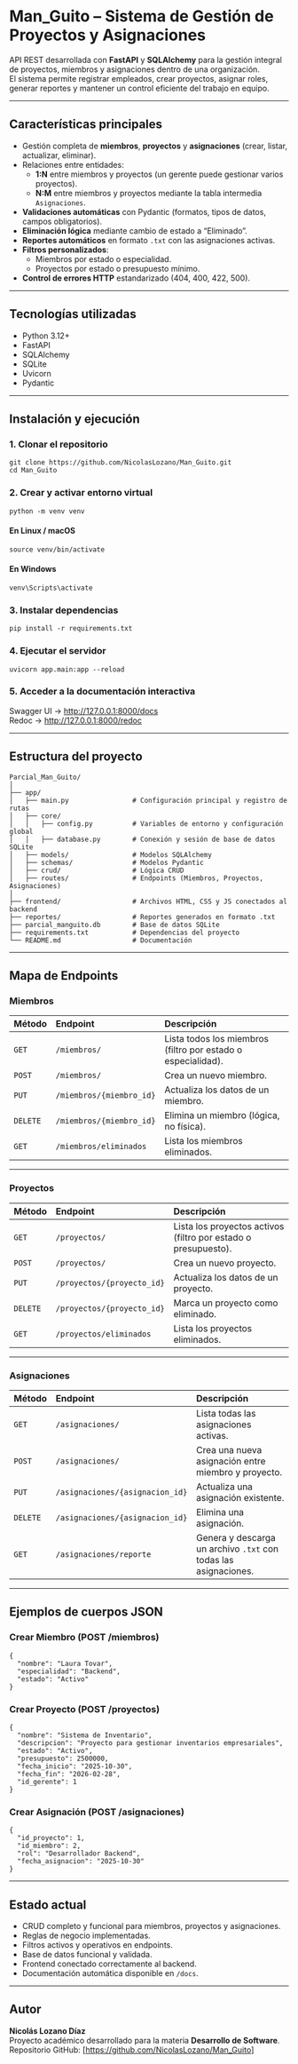  # Man_Guito – Sistema de Gestión de Proyectos y Asignaciones

API REST desarrollada con **FastAPI** y **SQLAlchemy** para la gestión integral de proyectos, miembros y asignaciones dentro de una organización.  
El sistema permite registrar empleados, crear proyectos, asignar roles, generar reportes y mantener un control eficiente del trabajo en equipo.

---

## Características principales

- Gestión completa de **miembros**, **proyectos** y **asignaciones** (crear, listar, actualizar, eliminar).  
- Relaciones entre entidades:
  - **1:N** entre miembros y proyectos (un gerente puede gestionar varios proyectos).
  - **N:M** entre miembros y proyectos mediante la tabla intermedia `Asignaciones`.
- **Validaciones automáticas** con Pydantic (formatos, tipos de datos, campos obligatorios).  
- **Eliminación lógica** mediante cambio de estado a “Eliminado”.  
- **Reportes automáticos** en formato `.txt` con las asignaciones activas.  
- **Filtros personalizados**:
  - Miembros por estado o especialidad.
  - Proyectos por estado o presupuesto mínimo.  
- **Control de errores HTTP** estandarizado (404, 400, 422, 500).  

---

## Tecnologías utilizadas

- Python 3.12+
- FastAPI
- SQLAlchemy
- SQLite
- Uvicorn
- Pydantic

---

## Instalación y ejecución

### 1. Clonar el repositorio
```
git clone https://github.com/NicolasLozano/Man_Guito.git
cd Man_Guito
```

### 2. Crear y activar entorno virtual
```
python -m venv venv
```

#### En Linux / macOS
```
source venv/bin/activate
```

#### En Windows
```
venv\Scripts\activate
```

### 3. Instalar dependencias
```
pip install -r requirements.txt
```

### 4. Ejecutar el servidor
```
uvicorn app.main:app --reload
```

### 5. Acceder a la documentación interactiva

Swagger UI → http://127.0.0.1:8000/docs  
Redoc → http://127.0.0.1:8000/redoc  

---

## Estructura del proyecto
```
Parcial_Man_Guito/
│
├── app/
│   ├── main.py                # Configuración principal y registro de rutas
│   ├── core/
│   │   ├── config.py          # Variables de entorno y configuración global
│   │   ├── database.py        # Conexión y sesión de base de datos SQLite
│   ├── models/                # Modelos SQLAlchemy
│   ├── schemas/               # Modelos Pydantic
│   ├── crud/                  # Lógica CRUD
│   ├── routes/                # Endpoints (Miembros, Proyectos, Asignaciones)
│
├── frontend/                  # Archivos HTML, CSS y JS conectados al backend
├── reportes/                  # Reportes generados en formato .txt
├── parcial_manguito.db        # Base de datos SQLite
├── requirements.txt           # Dependencias del proyecto
└── README.md                  # Documentación
```

---

## Mapa de Endpoints

### Miembros
| Método | Endpoint | Descripción |
| :------ | :-------- | :------------ |
| `GET` | `/miembros/` | Lista todos los miembros (filtro por estado o especialidad). |
| `POST` | `/miembros/` | Crea un nuevo miembro. |
| `PUT` | `/miembros/{miembro_id}` | Actualiza los datos de un miembro. |
| `DELETE` | `/miembros/{miembro_id}` | Elimina un miembro (lógica, no física). |
| `GET` | `/miembros/eliminados` | Lista los miembros eliminados. |

---

### Proyectos
| Método | Endpoint | Descripción |
| :------ | :-------- | :------------ |
| `GET` | `/proyectos/` | Lista los proyectos activos (filtro por estado o presupuesto). |
| `POST` | `/proyectos/` | Crea un nuevo proyecto. |
| `PUT` | `/proyectos/{proyecto_id}` | Actualiza los datos de un proyecto. |
| `DELETE` | `/proyectos/{proyecto_id}` | Marca un proyecto como eliminado. |
| `GET` | `/proyectos/eliminados` | Lista los proyectos eliminados. |

---

### Asignaciones
| Método | Endpoint | Descripción |
| :------ | :-------- | :------------ |
| `GET` | `/asignaciones/` | Lista todas las asignaciones activas. |
| `POST` | `/asignaciones/` | Crea una nueva asignación entre miembro y proyecto. |
| `PUT` | `/asignaciones/{asignacion_id}` | Actualiza una asignación existente. |
| `DELETE` | `/asignaciones/{asignacion_id}` | Elimina una asignación. |
| `GET` | `/asignaciones/reporte` | Genera y descarga un archivo `.txt` con todas las asignaciones. |

---

## Ejemplos de cuerpos JSON

### Crear Miembro (POST /miembros)
```
{
  "nombre": "Laura Tovar",
  "especialidad": "Backend",
  "estado": "Activo"
}
```

### Crear Proyecto (POST /proyectos)
```
{
  "nombre": "Sistema de Inventario",
  "descripcion": "Proyecto para gestionar inventarios empresariales",
  "estado": "Activo",
  "presupuesto": 2500000,
  "fecha_inicio": "2025-10-30",
  "fecha_fin": "2026-02-28",
  "id_gerente": 1
}
```

### Crear Asignación (POST /asignaciones)
```
{
  "id_proyecto": 1,
  "id_miembro": 2,
  "rol": "Desarrollador Backend",
  "fecha_asignacion": "2025-10-30"
}
```

---

## Estado actual

- CRUD completo y funcional para miembros, proyectos y asignaciones.  
- Reglas de negocio implementadas.  
- Filtros activos y operativos en endpoints.  
- Base de datos funcional y validada.  
- Frontend conectado correctamente al backend.  
- Documentación automática disponible en `/docs`.  

---

## Autor

**Nicolás Lozano Díaz**  
Proyecto académico desarrollado para la materia **Desarrollo de Software**.  
Repositorio GitHub: [https://github.com/NicolasLozano/Man_Guito]


